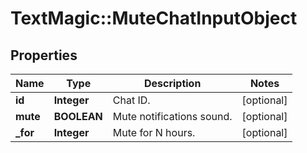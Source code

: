 # TextMagic::MuteChatInputObject

## Properties
Name | Type | Description | Notes
------------ | ------------- | ------------- | -------------
**id** | **Integer** | Chat ID. | [optional] 
**mute** | **BOOLEAN** | Mute notifications sound. | [optional] 
**_for** | **Integer** | Mute for N hours. | [optional] 



